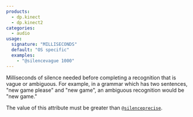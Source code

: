```yaml
---
products:
  - dp.kinect
  - dp.kinect2
categories:
  - audio
usage:
  signature: "MILLISECONDS"
  default: "OS specific"
  examples:
    - "@silencevague 1000"
---
```


Milliseconds of silence needed before completing a recognition that is
vague or ambiguous. For example, in a grammar which has two sentences,
"new game please" and "new game", an ambiguous recognition would
be "new game."

The value of this attribute must be greater than
[`@silenceprecise`](silenceprecise.md).
